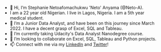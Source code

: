 - 👋 Hi, I’m Stephanie Netoafomachukwu 'Neto' Anyama (@Neto-A). 
- I am a 22 year old Nigerian. I live in Lagos, Nigeria. I am a 5th year medical student.
- 👀 I’m a Junior Data Analyst, and have been on this journey since March 2022. I have a decent grasp of Excel, SQL and Tableau.
- 🌱 I’m currently taking Udacity's Data Analyst Nanodegree course.
- 💞️ I’m looking to collaborate on Excel, SQL, Tableau and Python projects.
- 📫 Connect with me via my [LinkedIn](https://www.linkedin.com/in/stephanie-netoafomachukwu-anyama-0b5257204) and [Twitter](https://twitter.com/naeto__?s=11&t=cNrs_bUbkERTYWg9v-2g_A)!


<!---
Neto-A/Neto-A is a ✨ special ✨ repository because its `README.md` (this file) appears on your GitHub profile.
You can click the Preview link to take a look at your changes.
--->
